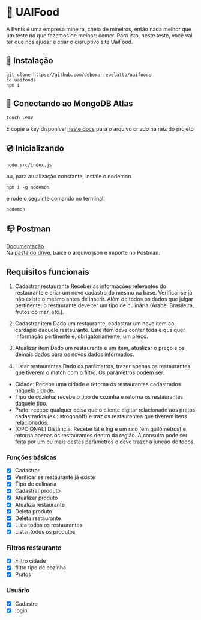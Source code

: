 # :fries: UAIFood

A Evnts é uma empresa mineira, cheia de mineiros, então nada melhor que um teste no que fazemos de melhor: comer. Para isto, neste teste, você vai ter que nos ajudar e criar o disruptivo site UaiFood.

## :floppy_disk: Instalação
```
git clone https://github.com/debora-rebelatto/uaifoods
cd uaifoods
npm i
```

## :electric_plug: Conectando ao MongoDB Atlas
```
touch .env
```
E copie a key disponível [neste docs](https://docs.google.com/document/d/1m45nO_iXQJr_BOM41YzruvdHfLW2OhYaYwQHscx2M3E/edit?usp=sharing) para o arquivo criado na raiz do projeto



## :cd: Inicializando

```
node src/index.js
```
ou, para atualização constante, instale o nodemon
```
npm i -g nodemon
```
e rode o seguinte comando no terminal:
```
nodemon
```

## :mailbox_closed: Postman
[Documentação](https://documenter.getpostman.com/view/9857618/Uz5MDtMV)  
Na [pasta do drive](https://drive.google.com/drive/folders/12IlhZd4GfqhpBQvVRDcJNa9aKa01U8mA?usp=sharing), baixe o arquivo json e importe no Postman.


## Requisitos funcionais
1. Cadastrar restaurante
Receber as informações relevantes do restaurante e criar um novo cadastro do mesmo na
base. Verificar se já não existe o mesmo antes de inserir. Além de todos os dados que julgar
pertinente, o restaurante deve ter um tipo de culinária (Árabe, Brasileira, frutos do mar, etc.).

2. Cadastrar item
Dado um restaurante, cadastrar um novo item ao cardápio daquele restaurante. Este item
deve conter toda e qualquer informação pertinente e, obrigatoriamente, um preço.

3. Atualizar item
Dado um restaurante e um item, atualizar o preço e os demais dados para os novos dados
informados.

4. Listar restaurantes
Dado os parâmetros, trazer apenas os restaurantes que tiverem o match com o filtro. Os
parâmetros podem ser:
- Cidade: Recebe uma cidade e retorna os restaurantes cadastrados naquela cidade.
- Tipo de cozinha: recebe o tipo de cozinha e retorna os restaurantes daquele tipo.
- Prato: recebe qualquer coisa que o cliente digitar relacionado aos pratos cadastrados
(ex.: strogonoff) e traz os restaurantes que tiverem itens relacionados.
- [OPCIONAL] Distância: Recebe lat e lng e um raio (em quilômetros) e retorna apenas os
restaurantes dentro da região.
A consulta pode ser feita por um ou mais destes parâmetros e deve trazer a junção de todos.

### Funções básicas
- [x] Cadastrar
- [x] Verificar se restaurante já existe
- [x] Tipo de culinária
- [x] Cadastrar produto
- [x] Atualizar produto
- [x] Atualiza restaurante
- [x] Deleta produto
- [x] Deleta restaurante
- [x] Lista todos os restaurantes
- [x] Listar todos os produtos

### Filtros restaurante
- [x] Filtro cidade
- [x] filtro tipo de cozinha
- [x] Pratos

### Usuário
- [x] Cadastro
- [x] login
